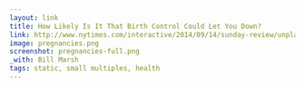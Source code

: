```yaml
---
layout: link
title: How Likely Is It That Birth Control Could Let You Down?
link: http://www.nytimes.com/interactive/2014/09/14/sunday-review/unplanned-pregnancies.html
image: pregnancies.png
screenshot: pregnancies-full.png
_with: Bill Marsh
tags: static, small multiples, health
---
```


